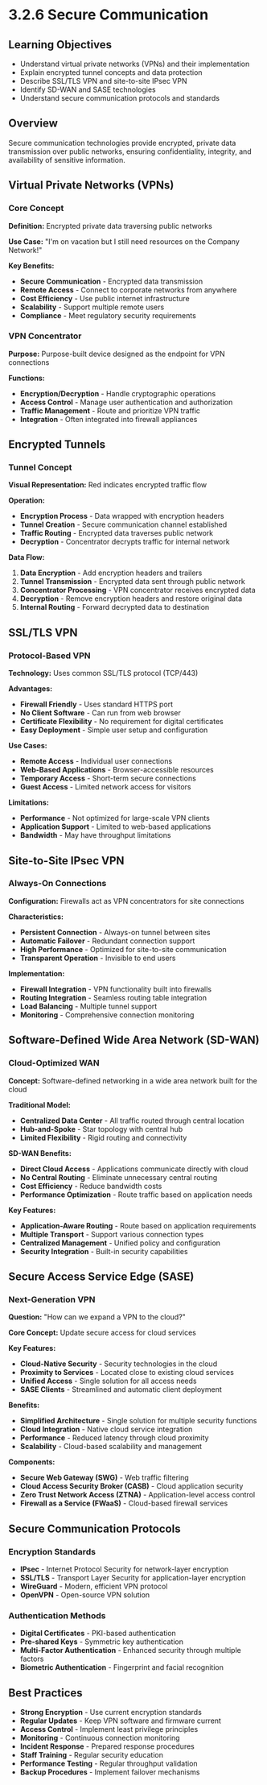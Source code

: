 # 3.2.6 Secure Communication

## Learning Objectives
- Understand virtual private networks (VPNs) and their implementation
- Explain encrypted tunnel concepts and data protection
- Describe SSL/TLS VPN and site-to-site IPsec VPN
- Identify SD-WAN and SASE technologies
- Understand secure communication protocols and standards

## Overview
Secure communication technologies provide encrypted, private data transmission over public networks, ensuring confidentiality, integrity, and availability of sensitive information.

## Virtual Private Networks (VPNs)

### Core Concept
**Definition:** Encrypted private data traversing public networks

**Use Case:** "I'm on vacation but I still need resources on the Company Network!"

**Key Benefits:**
- **Secure Communication** - Encrypted data transmission
- **Remote Access** - Connect to corporate networks from anywhere
- **Cost Efficiency** - Use public internet infrastructure
- **Scalability** - Support multiple remote users
- **Compliance** - Meet regulatory security requirements

### VPN Concentrator
**Purpose:** Purpose-built device designed as the endpoint for VPN connections

**Functions:**
- **Encryption/Decryption** - Handle cryptographic operations
- **Access Control** - Manage user authentication and authorization
- **Traffic Management** - Route and prioritize VPN traffic
- **Integration** - Often integrated into firewall appliances

## Encrypted Tunnels

### Tunnel Concept
**Visual Representation:** Red indicates encrypted traffic flow

**Operation:**
- **Encryption Process** - Data wrapped with encryption headers
- **Tunnel Creation** - Secure communication channel established
- **Traffic Routing** - Encrypted data traverses public network
- **Decryption** - Concentrator decrypts traffic for internal network

**Data Flow:**
1. **Data Encryption** - Add encryption headers and trailers
2. **Tunnel Transmission** - Encrypted data sent through public network
3. **Concentrator Processing** - VPN concentrator receives encrypted data
4. **Decryption** - Remove encryption headers and restore original data
5. **Internal Routing** - Forward decrypted data to destination

## SSL/TLS VPN

### Protocol-Based VPN
**Technology:** Uses common SSL/TLS protocol (TCP/443)

**Advantages:**
- **Firewall Friendly** - Uses standard HTTPS port
- **No Client Software** - Can run from web browser
- **Certificate Flexibility** - No requirement for digital certificates
- **Easy Deployment** - Simple user setup and configuration

**Use Cases:**
- **Remote Access** - Individual user connections
- **Web-Based Applications** - Browser-accessible resources
- **Temporary Access** - Short-term secure connections
- **Guest Access** - Limited network access for visitors

**Limitations:**
- **Performance** - Not optimized for large-scale VPN clients
- **Application Support** - Limited to web-based applications
- **Bandwidth** - May have throughput limitations

## Site-to-Site IPsec VPN

### Always-On Connections
**Configuration:** Firewalls act as VPN concentrators for site connections

**Characteristics:**
- **Persistent Connection** - Always-on tunnel between sites
- **Automatic Failover** - Redundant connection support
- **High Performance** - Optimized for site-to-site communication
- **Transparent Operation** - Invisible to end users

**Implementation:**
- **Firewall Integration** - VPN functionality built into firewalls
- **Routing Integration** - Seamless routing table integration
- **Load Balancing** - Multiple tunnel support
- **Monitoring** - Comprehensive connection monitoring

## Software-Defined Wide Area Network (SD-WAN)

### Cloud-Optimized WAN
**Concept:** Software-defined networking in a wide area network built for the cloud

**Traditional Model:**
- **Centralized Data Center** - All traffic routed through central location
- **Hub-and-Spoke** - Star topology with central hub
- **Limited Flexibility** - Rigid routing and connectivity

**SD-WAN Benefits:**
- **Direct Cloud Access** - Applications communicate directly with cloud
- **No Central Routing** - Eliminate unnecessary central routing
- **Cost Efficiency** - Reduce bandwidth costs
- **Performance Optimization** - Route traffic based on application needs

**Key Features:**
- **Application-Aware Routing** - Route based on application requirements
- **Multiple Transport** - Support various connection types
- **Centralized Management** - Unified policy and configuration
- **Security Integration** - Built-in security capabilities

## Secure Access Service Edge (SASE)

### Next-Generation VPN
**Question:** "How can we expand a VPN to the cloud?"

**Core Concept:** Update secure access for cloud services

**Key Features:**
- **Cloud-Native Security** - Security technologies in the cloud
- **Proximity to Services** - Located close to existing cloud services
- **Unified Access** - Single solution for all access needs
- **SASE Clients** - Streamlined and automatic client deployment

**Benefits:**
- **Simplified Architecture** - Single solution for multiple security functions
- **Cloud Integration** - Native cloud service integration
- **Performance** - Reduced latency through cloud proximity
- **Scalability** - Cloud-based scalability and management

**Components:**
- **Secure Web Gateway (SWG)** - Web traffic filtering
- **Cloud Access Security Broker (CASB)** - Cloud application security
- **Zero Trust Network Access (ZTNA)** - Application-level access control
- **Firewall as a Service (FWaaS)** - Cloud-based firewall services

## Secure Communication Protocols

### Encryption Standards
- **IPsec** - Internet Protocol Security for network-layer encryption
- **SSL/TLS** - Transport Layer Security for application-layer encryption
- **WireGuard** - Modern, efficient VPN protocol
- **OpenVPN** - Open-source VPN solution

### Authentication Methods
- **Digital Certificates** - PKI-based authentication
- **Pre-shared Keys** - Symmetric key authentication
- **Multi-Factor Authentication** - Enhanced security through multiple factors
- **Biometric Authentication** - Fingerprint and facial recognition

## Best Practices
- **Strong Encryption** - Use current encryption standards
- **Regular Updates** - Keep VPN software and firmware current
- **Access Control** - Implement least privilege principles
- **Monitoring** - Continuous connection monitoring
- **Incident Response** - Prepared response procedures
- **Staff Training** - Regular security education
- **Performance Testing** - Regular throughput validation
- **Backup Procedures** - Implement failover mechanisms